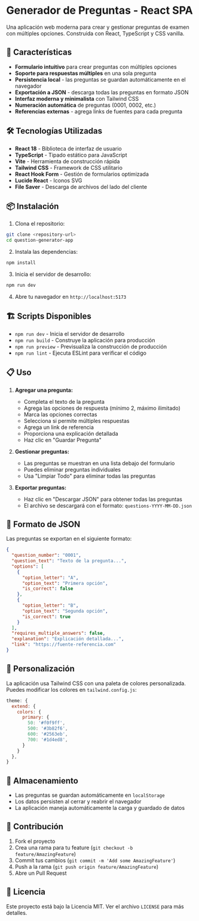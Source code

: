 # Generador de Preguntas - React SPA

Una aplicación web moderna para crear y gestionar preguntas de examen con múltiples opciones. Construida con React, TypeScript y CSS vanilla.

## 🚀 Características

- **Formulario intuitivo** para crear preguntas con múltiples opciones
- **Soporte para respuestas múltiples** en una sola pregunta
- **Persistencia local** - las preguntas se guardan automáticamente en el navegador
- **Exportación a JSON** - descarga todas las preguntas en formato JSON
- **Interfaz moderna y minimalista** con Tailwind CSS
- **Numeración automática** de preguntas (0001, 0002, etc.)
- **Referencias externas** - agrega links de fuentes para cada pregunta

## 🛠️ Tecnologías Utilizadas

- **React 18** - Biblioteca de interfaz de usuario
- **TypeScript** - Tipado estático para JavaScript
- **Vite** - Herramienta de construcción rápida
- **Tailwind CSS** - Framework de CSS utilitario
- **React Hook Form** - Gestión de formularios optimizada
- **Lucide React** - Iconos SVG
- **File Saver** - Descarga de archivos del lado del cliente

## 📦 Instalación

1. Clona el repositorio:
```bash
git clone <repository-url>
cd question-generator-app
```

2. Instala las dependencias:
```bash
npm install
```

3. Inicia el servidor de desarrollo:
```bash
npm run dev
```

4. Abre tu navegador en `http://localhost:5173`

## 🏗️ Scripts Disponibles

- `npm run dev` - Inicia el servidor de desarrollo
- `npm run build` - Construye la aplicación para producción
- `npm run preview` - Previsualiza la construcción de producción
- `npm run lint` - Ejecuta ESLint para verificar el código

## 📋 Uso

1. **Agregar una pregunta:**
   - Completa el texto de la pregunta
   - Agrega las opciones de respuesta (mínimo 2, máximo ilimitado)
   - Marca las opciones correctas
   - Selecciona si permite múltiples respuestas
   - Agrega un link de referencia
   - Proporciona una explicación detallada
   - Haz clic en "Guardar Pregunta"

2. **Gestionar preguntas:**
   - Las preguntas se muestran en una lista debajo del formulario
   - Puedes eliminar preguntas individuales
   - Usa "Limpiar Todo" para eliminar todas las preguntas

3. **Exportar preguntas:**
   - Haz clic en "Descargar JSON" para obtener todas las preguntas
   - El archivo se descargará con el formato: `questions-YYYY-MM-DD.json`

## 📄 Formato de JSON

Las preguntas se exportan en el siguiente formato:

```json
{
  "question_number": "0001",
  "question_text": "Texto de la pregunta...",
  "options": [
    {
      "option_letter": "A",
      "option_text": "Primera opción",
      "is_correct": false
    },
    {
      "option_letter": "B",
      "option_text": "Segunda opción",
      "is_correct": true
    }
  ],
  "requires_multiple_answers": false,
  "explanation": "Explicación detallada...",
  "link": "https://fuente-referencia.com"
}
```

## 🎨 Personalización

La aplicación usa Tailwind CSS con una paleta de colores personalizada. Puedes modificar los colores en `tailwind.config.js`:

```js
theme: {
  extend: {
    colors: {
      primary: {
        50: '#f0f9ff',
        500: '#3b82f6',
        600: '#2563eb',
        700: '#1d4ed8',
      }
    }
  },
}
```

## 💾 Almacenamiento

- Las preguntas se guardan automáticamente en `localStorage`
- Los datos persisten al cerrar y reabrir el navegador
- La aplicación maneja automáticamente la carga y guardado de datos

## 🤝 Contribución

1. Fork el proyecto
2. Crea una rama para tu feature (`git checkout -b feature/AmazingFeature`)
3. Commit tus cambios (`git commit -m 'Add some AmazingFeature'`)
4. Push a la rama (`git push origin feature/AmazingFeature`)
5. Abre un Pull Request

## 📄 Licencia

Este proyecto está bajo la Licencia MIT. Ver el archivo `LICENSE` para más detalles.
